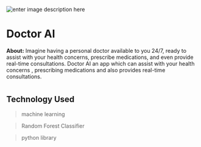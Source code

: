 ![enter image description here](https://cdndailyexcelsior.b-cdn.net/wp-content/uploads/2018/09/Artificial-Intelligence.jpg)

# Doctor AI
**About:**
Imagine having a personal doctor available to you 24/7, ready to assist with your health concerns, prescribe medications, and even provide real-time consultations.
Doctor AI an app which can assist with your health concerns , prescribing medications and also provides real-time consultations.
#
## Technology Used
> machine learning

> Random Forest Classifier

> python library
